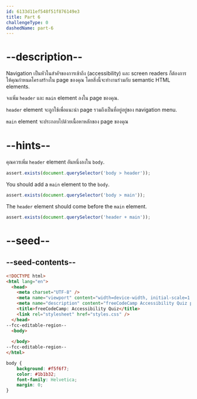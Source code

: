 ```yaml
---
id: 6133d11ef548f51f876149e3
title: Part 6
challengeType: 0
dashedName: part-6
---
```


# --description--

Navigation เป็นหัวในสำคัฯของการเช้าถึง (accessibility) และ screen readers ก็ต้องการให้คุณกำหนดโครงสร้างใน  page ของคุณ
โดยสิ่งนี้จะทำงานร่วมกับ semantic HTML elements.

จงเพิ่ม `header` และ `main` element ลงใน page ของคุณ.

`header` element จะถูกใช้เพื่อแนะนำ page รวมถึงเป็นที่อยู่อยู่ของ navigation menu.

`main` element จะประกอบไปด้วยเนื้อหาหลักของ page ของคุณ

# --hints--

คุณควรเพิ่ม `header` element อันหนึ่งลงใน `body`.

```js
assert.exists(document.querySelector('body > header'));
```

You should add a `main` element to the `body`.

```js
assert.exists(document.querySelector('body > main'));
```

The `header` element should come before the `main` element.

```js
assert.exists(document.querySelector('header + main'));
```

# --seed--

## --seed-contents--

```html
<!DOCTYPE html>
<html lang="en">
  <head>
    <meta charset="UTF-8" />
    <meta name="viewport" content="width=device-width, initial-scale=1.0" />
    <meta name="description" content="freeCodeCamp Accessibility Quiz practice project" />
    <title>freeCodeCamp: Accessibility Quiz</title>
    <link rel="stylesheet" href="styles.css" />
  </head>
--fcc-editable-region--
  <body>
    
  </body>
--fcc-editable-region--
</html>

```

```css
body {
	background: #f5f6f7;
	color: #1b1b32;
	font-family: Helvetica;
	margin: 0;
}
```
